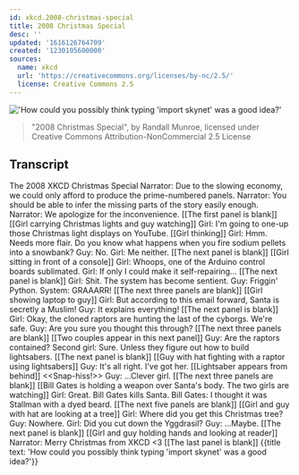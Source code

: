 ```yaml
---
id: xkcd.2008-christmas-special
title: 2008 Christmas Special
desc: ''
updated: '1616126764709'
created: '1230105600000'
sources:
  name: xkcd
  url: 'https://creativecommons.org/licenses/by-nc/2.5/'
  license: Creative Commons 2.5
---
```

!['How could you possibly think typing 'import skynet' was a good idea?'](https://imgs.xkcd.com/comics/2008_christmas_special.png)
> "2008 Christmas Special", by Randall Munroe, licensed under Creative Commons Attribution-NonCommercial 2.5 License

## Transcript
The 2008 XKCD Christmas Special
Narrator: Due to the slowing economy, we could only afford to produce the prime-numbered panels.
Narrator: You should be able to infer the missing parts of the story easily enough.
Narrator: We apologize for the inconvenience.
[[The first panel is blank]]
[[Girl carrying Christmas lights and guy watching]]
Girl: I'm going to one-up those Christmas light displays on YouTube.
[[Girl thinking]]
Girl: Hmm. Needs more flair. Do you know what happens when you fire sodium pellets into a snowbank?
Guy: No.
Girl: Me neither.
[[The next panel is blank]]
[[Girl sitting in front of a console]]
Girl: Whoops, one of the Arduino control boards sublimated.
Girl: If only I could make it self-repairing...
[[The next panel is blank]]
Girl: Shit. The system has become sentient.
Guy: Friggin' Python.
System: GRAAARR!
[[The next three panels are blank]]
[[Girl showing laptop to guy]]
Girl: But according to this email forward, Santa is secretly a Muslim!
Guy: It explains everything!
[[The next panel is blank]]
Girl: Okay, the cloned raptors are hunting the last of the cyborgs. We're safe.
Guy: Are you sure you thought this through?
[[The next three panels are blank]]
[[Two couples appear in this next panel]]
Guy: Are the raptors contained?
Second girl: Sure. Unless they figure out how to build lightsabers.
[[The next panel is blank]]
[[Guy with hat fighting with a raptor using lightsabers]]
Guy: It's all right. I've got her.
[[Lightsaber appears from behind]]
<<Snap-hiss!>>
Guy: ...Clever girl.
[[The next three panels are blank]]
[[Bill Gates is holding a weapon over Santa's body. The two girls are watching]]
Girl: Great. Bill Gates kills Santa.
Bill Gates: I thought it was Stallman with a dyed beard.
[[The next five panels are blank]]
[[Girl and guy with hat are looking at a tree]]
Girl: Where did you get this Christmas tree?
Guy: Nowhere.
Girl: Did you cut down the Yggdrasil?
Guy: ...Maybe.
[[The next panel is blank]]
[[Girl and guy holding hands and looking at reader]]
Narrator: Merry Christmas from XKCD <3
[[The last panel is blank]]
{{title text: 'How could you possibly think typing 'import skynet' was a good idea?'}}
